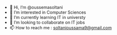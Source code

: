 - 👋 Hi, I’m @oussemasoltani
- 👀 I’m interested in Computer Sciences
- 🌱 I’m currently learning IT in universty 
- 💞️ I’m looking to collaborate on IT jobs
- 📫 How to reach me : soltanioussama9@gmail.com

<!---
oussemasoltani/oussemasoltani is a ✨ special ✨ repository because its `README.md` (this file) appears on your GitHub profile.
You can click the Preview link to take a look at your changes.
--->
